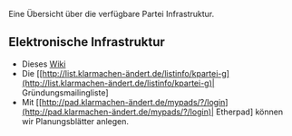 Eine Übersicht über die verfügbare Partei Infrastruktur.

Elektronische Infrastruktur
---------------------------

-   Dieses [ Wiki](/wiki/Hauptseite "wikilink")
-   Die
    \[[http://list.klarmachen-ändert.de/listinfo/kpartei-g](http://list.klarmachen-ändert.de/listinfo/kpartei-g)|
    Gründungsmailingliste\]
-   Mit
    \[[http://pad.klarmachen-ändert.de/mypads/?/login](http://pad.klarmachen-ändert.de/mypads/?/login)|
    Etherpad\] können wir Planungsblätter anlegen.

